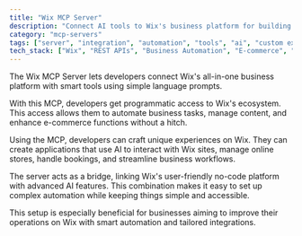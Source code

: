 ```yaml
---
title: "Wix MCP Server"
description: "Connect AI tools to Wix's business platform for building custom experiences and managing Wix-based businesses using natural language."
category: "mcp-servers"
tags: ["server", "integration", "automation", "tools", "ai", "custom experiences", "business operations", "content management", "e-commerce"]
tech_stack: ["Wix", "REST APIs", "Business Automation", "E-commerce", "No-code Platform", "AI-powered tools"]
---
```


The Wix MCP Server lets developers connect Wix's all-in-one business platform with smart tools using simple language prompts. 

With this MCP, developers get programmatic access to Wix's ecosystem. This access allows them to automate business tasks, manage content, and enhance e-commerce functions without a hitch.

Using the MCP, developers can craft unique experiences on Wix. They can create applications that use AI to interact with Wix sites, manage online stores, handle bookings, and streamline business workflows.

The server acts as a bridge, linking Wix's user-friendly no-code platform with advanced AI features. This combination makes it easy to set up complex automation while keeping things simple and accessible.

This setup is especially beneficial for businesses aiming to improve their operations on Wix with smart automation and tailored integrations.
